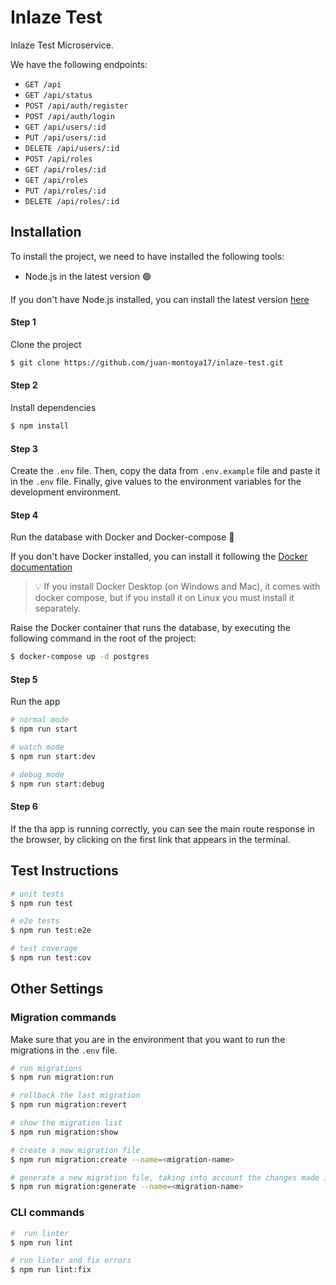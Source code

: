 # Inlaze Test

Inlaze Test Microservice.

We have the following endpoints:
- `GET /api`
- `GET /api/status`
- `POST /api/auth/register`
- `POST /api/auth/login`
- `GET /api/users/:id`
- `PUT /api/users/:id`
- `DELETE /api/users/:id`
- `POST /api/roles`
- `GET /api/roles/:id`
- `GET /api/roles`
- `PUT /api/roles/:id`
- `DELETE /api/roles/:id`

## Installation

To install the project, we need to have installed the following tools:

- Node.js in the latest version 🟢

If you don't have Node.js installed, you can install the latest version [here](https://nodejs.org/es/)

#### Step 1

Clone the project

```bash
$ git clone https://github.com/juan-montoya17/inlaze-test.git
```

#### Step 2

Install dependencies

```bash
$ npm install
```

#### Step 3

Create the `.env` file. Then, copy the data from `.env.example` file and paste it in the `.env` file. Finally, give values to the environment variables for the development environment.

#### Step 4

Run the database with Docker and Docker-compose 🐋

If you don't have Docker installed, you can install it following
the [Docker documentation](https://docs.docker.com/engine/install/)

<blockquote>
<span>
💡
</span>
<span>
If you install Docker Desktop (on Windows and Mac), it comes with docker compose, but if you install it on Linux you must install it separately.
</span>
</blockquote>

Raise the Docker container that runs the database, by executing the following command in the root of the project:

```bash
$ docker-compose up -d postgres
```

#### Step 5

Run the app

```bash
# normal mode
$ npm run start
```

```bash
# watch mode
$ npm run start:dev
```

```bash
# debug mode
$ npm run start:debug
```

#### Step 6

If the tha app is running correctly, you can see the main route response in the browser, by clicking on the first link
that appears in the terminal.


## Test Instructions

```bash
# unit tests
$ npm run test
```

```bash
# e2e tests
$ npm run test:e2e
```

```bash
# test coverage
$ npm run test:cov
```

## Other Settings

### Migration commands

Make sure that you are in the environment that you want to run the migrations in the `.env` file.

```bash
# run migrations
$ npm run migration:run
```

```bash
# rollback the last migration
$ npm run migration:revert
```

```bash
# show the migration list
$ npm run migration:show
```

```bash
# create a new migration file
$ npm run migration:create --name=<migration-name>
```

```bash
# generate a new migration file, taking into account the changes made in the entities
$ npm run migration:generate --name=<migration-name>
```

### CLI commands

```bash
#  run linter
$ npm run lint
```

```bash
# run linter and fix errors
$ npm run lint:fix
```
